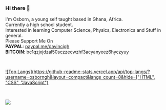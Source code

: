 ### Hi there 👋

I'm Osborn, a young self taught based in Ghana, Africa.<br>
Currently a high school student.<br>
Interested in learning Computer Science, Physics, Electronics and Stuff in general.<br>
Please Support Me On<br>
<b>PAYPAL</b>:    [paypal.me/davincigh](https://www.paypal.me/davincigh)    
<b>BITCOIN</b>:   bc1qzjxjdzal50sczzecwzhf3acyanyeez6hyczyuy <br>

<br>

[![Top Langs](https://github-readme-stats.vercel.app/api/top-langs/?username=osborngh&layout=compact&langs_count=8&hide=["HTML", "CSS", "JavaScript")](https://github.com/osborngh/github-readme-stats)

<br>

![](https://komarev.com/ghpvc/?username=osborngh)
